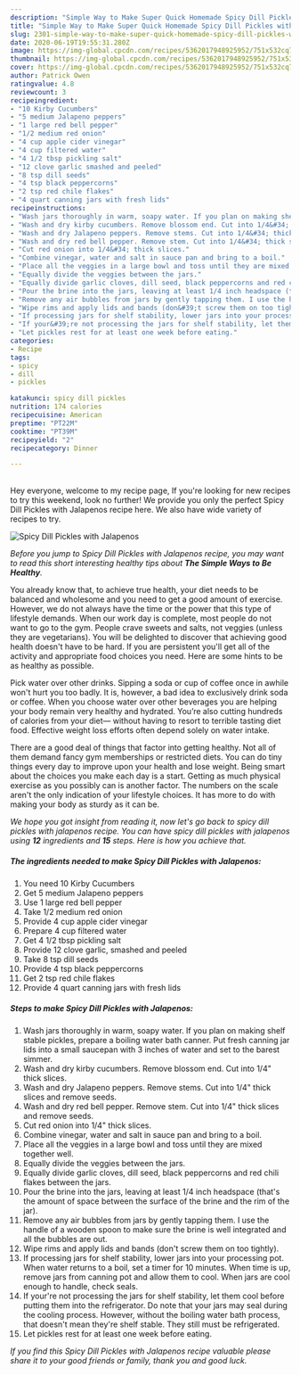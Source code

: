 ```yaml
---
description: "Simple Way to Make Super Quick Homemade Spicy Dill Pickles with Jalapenos"
title: "Simple Way to Make Super Quick Homemade Spicy Dill Pickles with Jalapenos"
slug: 2301-simple-way-to-make-super-quick-homemade-spicy-dill-pickles-with-jalapenos
date: 2020-06-19T19:55:31.280Z
image: https://img-global.cpcdn.com/recipes/5362017948925952/751x532cq70/spicy-dill-pickles-with-jalapenos-recipe-main-photo.jpg
thumbnail: https://img-global.cpcdn.com/recipes/5362017948925952/751x532cq70/spicy-dill-pickles-with-jalapenos-recipe-main-photo.jpg
cover: https://img-global.cpcdn.com/recipes/5362017948925952/751x532cq70/spicy-dill-pickles-with-jalapenos-recipe-main-photo.jpg
author: Patrick Owen
ratingvalue: 4.8
reviewcount: 3
recipeingredient:
- "10 Kirby Cucumbers"
- "5 medium Jalapeno peppers"
- "1 large red bell pepper"
- "1/2 medium red onion"
- "4 cup apple cider vinegar"
- "4 cup filtered water"
- "4 1/2 tbsp pickling salt"
- "12 clove garlic smashed and peeled"
- "8 tsp dill seeds"
- "4 tsp black peppercorns"
- "2 tsp red chile flakes"
- "4 quart canning jars with fresh lids"
recipeinstructions:
- "Wash jars thoroughly in warm, soapy water. If you plan on making shelf stable pickles, prepare a boiling water bath canner. Put fresh canning jar lids into a small saucepan with 3 inches of water and set to the barest simmer."
- "Wash and dry kirby cucumbers. Remove blossom end. Cut into 1/4&#34; thick slices."
- "Wash and dry Jalapeno peppers. Remove stems. Cut into 1/4&#34; thick slices and remove seeds."
- "Wash and dry red bell pepper. Remove stem. Cut into 1/4&#34; thick slices and remove seeds."
- "Cut red onion into 1/4&#34; thick slices."
- "Combine vinegar, water and salt in sauce pan and bring to a boil."
- "Place all the veggies in a large bowl and toss until they are mixed together well."
- "Equally divide the veggies between the jars."
- "Equally divide garlic cloves, dill seed, black peppercorns and red chili flakes between the jars."
- "Pour the brine into the jars, leaving at least 1/4 inch headspace (that&#39;s the amount of space between the surface of the brine and the rim of the jar)."
- "Remove any air bubbles from jars by gently tapping them. I use the handle of a wooden spoon to make sure the brine is well integrated and all the bubbles are out."
- "Wipe rims and apply lids and bands (don&#39;t screw them on too tightly)."
- "If processing jars for shelf stability, lower jars into your processing pot. When water returns to a boil, set a timer for 10 minutes. When time is up, remove jars from canning pot and allow them to cool. When jars are cool enough to handle, check seals."
- "If your&#39;re not processing the jars for shelf stability, let them cool before putting them into the refrigerator. Do note that your jars may seal during the cooling process. However, without the boiling water bath process, that doesn&#39;t mean they&#39;re shelf stable. They still must be refrigerated."
- "Let pickles rest for at least one week before eating."
categories:
- Recipe
tags:
- spicy
- dill
- pickles

katakunci: spicy dill pickles 
nutrition: 174 calories
recipecuisine: American
preptime: "PT22M"
cooktime: "PT39M"
recipeyield: "2"
recipecategory: Dinner

---
```

<br>
Hey everyone, welcome to my recipe page, If you're looking for new recipes to try this weekend, look no further! We provide you only the perfect Spicy Dill Pickles with Jalapenos recipe here. We also have wide variety of recipes to try.
<br>


![Spicy Dill Pickles with Jalapenos](https://img-global.cpcdn.com/recipes/5362017948925952/751x532cq70/spicy-dill-pickles-with-jalapenos-recipe-main-photo.jpg)

<i>Before you jump to Spicy Dill Pickles with Jalapenos recipe, you may want to read this short interesting healthy tips about <strong>The Simple Ways to Be Healthy</strong>.</i>

You already know that, to achieve true health, your diet needs to be balanced and wholesome and you need to get a good amount of exercise. However, we do not always have the time or the power that this type of lifestyle demands. When our work day is complete, most people do not want to go to the gym. People crave sweets and salts, not veggies (unless they are vegetarians). You will be delighted to discover that achieving good health doesn't have to be hard. If you are persistent you'll get all of the activity and appropriate food choices you need. Here are some hints to be as healthy as possible.

Pick water over other drinks. Sipping a soda or cup of coffee once in awhile won't hurt you too badly. It is, however, a bad idea to exclusively drink soda or coffee. When you choose water over other beverages you are helping your body remain very healthy and hydrated. You’re also cutting hundreds of calories from your diet— without having to resort to terrible tasting diet food. Effective weight loss efforts often depend solely on water intake.

There are a good deal of things that factor into getting healthy. Not all of them demand fancy gym memberships or restricted diets. You can do tiny things every day to improve upon your health and lose weight. Being smart about the choices you make each day is a start. Getting as much physical exercise as you possibly can is another factor. The numbers on the scale aren't the only indication of your lifestyle choices. It has more to do with making your body as sturdy as it can be. 


<i>We hope you got insight from reading it, now let's go back to spicy dill pickles with jalapenos recipe. You can have spicy dill pickles with jalapenos using <strong>12</strong> ingredients and <strong>15</strong> steps. Here is how you achieve that.
</i>

##### The ingredients needed to make Spicy Dill Pickles with Jalapenos:

1. You need 10 Kirby Cucumbers
1. Get 5 medium Jalapeno peppers
1. Use 1 large red bell pepper
1. Take 1/2 medium red onion
1. Provide 4 cup apple cider vinegar
1. Prepare 4 cup filtered water
1. Get 4 1/2 tbsp pickling salt
1. Provide 12 clove garlic, smashed and peeled
1. Take 8 tsp dill seeds
1. Provide 4 tsp black peppercorns
1. Get 2 tsp red chile flakes
1. Provide 4 quart canning jars with fresh lids


##### Steps to make Spicy Dill Pickles with Jalapenos:

1. Wash jars thoroughly in warm, soapy water. If you plan on making shelf stable pickles, prepare a boiling water bath canner. Put fresh canning jar lids into a small saucepan with 3 inches of water and set to the barest simmer.
1. Wash and dry kirby cucumbers. Remove blossom end. Cut into 1/4&#34; thick slices.
1. Wash and dry Jalapeno peppers. Remove stems. Cut into 1/4&#34; thick slices and remove seeds.
1. Wash and dry red bell pepper. Remove stem. Cut into 1/4&#34; thick slices and remove seeds.
1. Cut red onion into 1/4&#34; thick slices.
1. Combine vinegar, water and salt in sauce pan and bring to a boil.
1. Place all the veggies in a large bowl and toss until they are mixed together well.
1. Equally divide the veggies between the jars.
1. Equally divide garlic cloves, dill seed, black peppercorns and red chili flakes between the jars.
1. Pour the brine into the jars, leaving at least 1/4 inch headspace (that&#39;s the amount of space between the surface of the brine and the rim of the jar).
1. Remove any air bubbles from jars by gently tapping them. I use the handle of a wooden spoon to make sure the brine is well integrated and all the bubbles are out.
1. Wipe rims and apply lids and bands (don&#39;t screw them on too tightly).
1. If processing jars for shelf stability, lower jars into your processing pot. When water returns to a boil, set a timer for 10 minutes. When time is up, remove jars from canning pot and allow them to cool. When jars are cool enough to handle, check seals.
1. If your&#39;re not processing the jars for shelf stability, let them cool before putting them into the refrigerator. Do note that your jars may seal during the cooling process. However, without the boiling water bath process, that doesn&#39;t mean they&#39;re shelf stable. They still must be refrigerated.
1. Let pickles rest for at least one week before eating.


<i>If you find this Spicy Dill Pickles with Jalapenos recipe valuable please share it to your good friends or family, thank you and good luck.</i>
